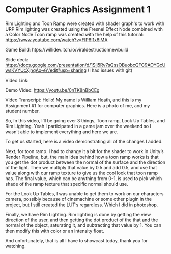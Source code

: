 # Computer Graphics Assignment 1

Rim Lighting and Toon Ramp were created with shader graph's to work with URP
Rim lighting was created using the Fresnel Effect Node combined with a Color Node
Toon ramp was created with the help of this tutorial: https://www.youtube.com/watch?v=FIP6I1x6lMA

Game Build: htps://willidev.itch.io/viraldestructionnewbuild

Slide deck: https://docs.google.com/presentation/d/1Slj5Rv7sQssOBuobcQFC9AOYGcUwsKVYUcXjnqAx-eY/edit?usp=sharing  (I had issues with git)

Video Link: 

Demo Video: https://youtu.be/0nTK8nBbCEg

Video Transcript:
Hello! My name is William Heath, and this is my Assignment #1 for computer graphics.
Here is a photo of me, and my student number.

So, In this video, I’ll be going over 3 things, Toon ramp, Look Up Tables, and Rim Lighting.
Yeah I participated in a game jam over the weekend so I wasn’t able to implement everything and here we are.

To get us started, here is a video demonstrating all of the changes I added.

Next, for toon ramp.
I had to change it a bit for the shader to work in Unity’s Render Pipeline, but, the main idea behind how a toon ramp works is that you get the dot product between the normal of the surface and the direction of the light. Then we multiply that value by 0.5 and add 0.5, and use that value along with our ramp texture to give us the cool look that toon ramp has. The final value, which can be anything from 0-1, is used to pick which shade of the ramp texture that specific normal should use.

For the Look Up Tables, I was unable to get them to work on our characters camera, possibly because of cinemachine or some other plugin in the project, but I still created the LUT’s regardless. Which I did in photoshop.

Finally, we have Rim Lighting.
Rim lighting is done by getting the view direction of the user, and then getting the dot product of the that and the normal of the object, saturating it, and subtracting that value by 1. You can then modify this with color or an intensity float.

And unfortunately, that is all I have to showcast today, thank you for watching.
